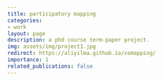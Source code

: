```yaml
---
title: participatory mapping
categories:
- work
layout: page
description: a phd course term-paper project.
img: assets/img/project1.jpg
redirect: https://aliyilma.github.io/comapping/
importance: 1
related_publications: false
---
```


